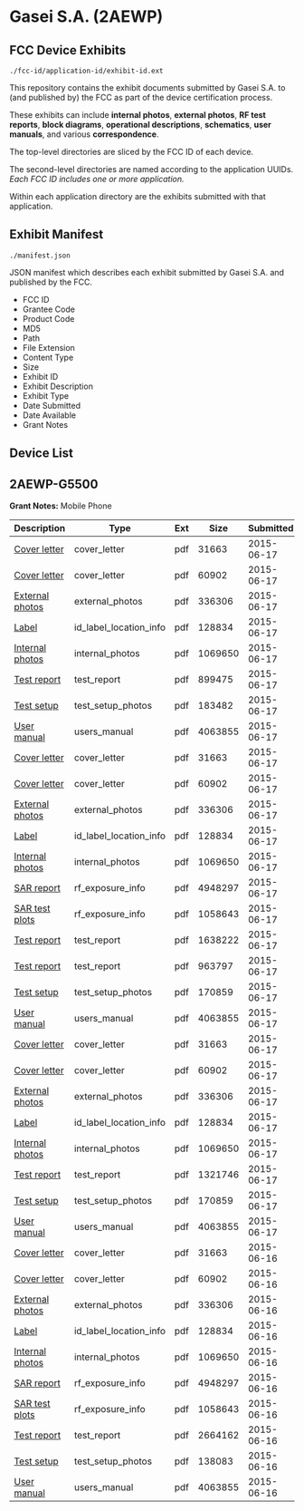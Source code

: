 # Gasei S.A. (2AEWP)
## FCC Device Exhibits

```
./fcc-id/application-id/exhibit-id.ext
```

This repository contains the exhibit documents submitted by Gasei S.A. to (and published by) the FCC as part of the device certification process.

These exhibits can include **internal photos**, **external photos**, **RF test reports**, **block diagrams**, **operational descriptions**, **schematics**, **user manuals**, and various **correspondence**.

The top-level directories are sliced by the FCC ID of each device.

The second-level directories are named according to the application UUIDs. *Each FCC ID includes one or more application.*

Within each application directory are the exhibits submitted with that application. 

## Exhibit Manifest

```
./manifest.json
```

JSON manifest which describes each exhibit submitted by Gasei S.A. and published by the FCC.

- FCC ID
- Grantee Code
- Product Code
- MD5
- Path
- File Extension
- Content Type
- Size
- Exhibit ID
- Exhibit Description
- Exhibit Type
- Date Submitted
- Date Available
- Grant Notes

## Device List
## 2AEWP-G5500
**Grant Notes:** Mobile Phone

| Description | Type | Ext | Size | Submitted | Available |
| ----------- | ---- | --- | ---- | --------- | --------- |
| [Cover letter](2AEWP-G5500/098bb0f0b7ac85693ed38fd0e90f1df4/2649678.pdf) | cover_letter | pdf | 31663 | 2015-06-17 | 2015-06-17 |
| [Cover letter](2AEWP-G5500/098bb0f0b7ac85693ed38fd0e90f1df4/2649679.pdf) | cover_letter | pdf | 60902 | 2015-06-17 | 2015-06-17 |
| [External photos](2AEWP-G5500/098bb0f0b7ac85693ed38fd0e90f1df4/2649680.pdf) | external_photos | pdf | 336306 | 2015-06-17 | 2015-06-17 |
| [Label](2AEWP-G5500/098bb0f0b7ac85693ed38fd0e90f1df4/2649681.pdf) | id_label_location_info | pdf | 128834 | 2015-06-17 | 2015-06-17 |
| [Internal photos](2AEWP-G5500/098bb0f0b7ac85693ed38fd0e90f1df4/2649682.pdf) | internal_photos | pdf | 1069650 | 2015-06-17 | 2015-06-17 |
| [Test report](2AEWP-G5500/098bb0f0b7ac85693ed38fd0e90f1df4/2650342.pdf) | test_report | pdf | 899475 | 2015-06-17 | 2015-06-17 |
| [Test setup](2AEWP-G5500/098bb0f0b7ac85693ed38fd0e90f1df4/2650343.pdf) | test_setup_photos | pdf | 183482 | 2015-06-17 | 2015-06-17 |
| [User manual](2AEWP-G5500/098bb0f0b7ac85693ed38fd0e90f1df4/2649696.pdf) | users_manual | pdf | 4063855 | 2015-06-17 | 2015-06-17 |
| [Cover letter](2AEWP-G5500/ee26df18d701118c82218d6a5105d868/2649678.pdf) | cover_letter | pdf | 31663 | 2015-06-17 | 2015-06-17 |
| [Cover letter](2AEWP-G5500/ee26df18d701118c82218d6a5105d868/2649679.pdf) | cover_letter | pdf | 60902 | 2015-06-17 | 2015-06-17 |
| [External photos](2AEWP-G5500/ee26df18d701118c82218d6a5105d868/2649680.pdf) | external_photos | pdf | 336306 | 2015-06-17 | 2015-06-17 |
| [Label](2AEWP-G5500/ee26df18d701118c82218d6a5105d868/2649681.pdf) | id_label_location_info | pdf | 128834 | 2015-06-17 | 2015-06-17 |
| [Internal photos](2AEWP-G5500/ee26df18d701118c82218d6a5105d868/2649682.pdf) | internal_photos | pdf | 1069650 | 2015-06-17 | 2015-06-17 |
| [SAR report](2AEWP-G5500/ee26df18d701118c82218d6a5105d868/2649685.pdf) | rf_exposure_info | pdf | 4948297 | 2015-06-17 | 2015-06-17 |
| [SAR test plots](2AEWP-G5500/ee26df18d701118c82218d6a5105d868/2649686.pdf) | rf_exposure_info | pdf | 1058643 | 2015-06-17 | 2015-06-17 |
| [Test report](2AEWP-G5500/ee26df18d701118c82218d6a5105d868/2650297.pdf) | test_report | pdf | 1638222 | 2015-06-17 | 2015-06-17 |
| [Test report](2AEWP-G5500/ee26df18d701118c82218d6a5105d868/2650298.pdf) | test_report | pdf | 963797 | 2015-06-17 | 2015-06-17 |
| [Test setup](2AEWP-G5500/ee26df18d701118c82218d6a5105d868/2650320.pdf) | test_setup_photos | pdf | 170859 | 2015-06-17 | 2015-06-17 |
| [User manual](2AEWP-G5500/ee26df18d701118c82218d6a5105d868/2649696.pdf) | users_manual | pdf | 4063855 | 2015-06-17 | 2015-06-17 |
| [Cover letter](2AEWP-G5500/f4153aed4bdf43bea818ea1ba6389469/2649678.pdf) | cover_letter | pdf | 31663 | 2015-06-17 | 2015-06-17 |
| [Cover letter](2AEWP-G5500/f4153aed4bdf43bea818ea1ba6389469/2649679.pdf) | cover_letter | pdf | 60902 | 2015-06-17 | 2015-06-17 |
| [External photos](2AEWP-G5500/f4153aed4bdf43bea818ea1ba6389469/2649680.pdf) | external_photos | pdf | 336306 | 2015-06-17 | 2015-06-17 |
| [Label](2AEWP-G5500/f4153aed4bdf43bea818ea1ba6389469/2649681.pdf) | id_label_location_info | pdf | 128834 | 2015-06-17 | 2015-06-17 |
| [Internal photos](2AEWP-G5500/f4153aed4bdf43bea818ea1ba6389469/2649682.pdf) | internal_photos | pdf | 1069650 | 2015-06-17 | 2015-06-17 |
| [Test report](2AEWP-G5500/f4153aed4bdf43bea818ea1ba6389469/2650331.pdf) | test_report | pdf | 1321746 | 2015-06-17 | 2015-06-17 |
| [Test setup](2AEWP-G5500/f4153aed4bdf43bea818ea1ba6389469/2650320.pdf) | test_setup_photos | pdf | 170859 | 2015-06-17 | 2015-06-17 |
| [User manual](2AEWP-G5500/f4153aed4bdf43bea818ea1ba6389469/2649696.pdf) | users_manual | pdf | 4063855 | 2015-06-17 | 2015-06-17 |
| [Cover letter](2AEWP-G5500/cc2e0f94520b704f5c322e38db15abff/2649678.pdf) | cover_letter | pdf | 31663 | 2015-06-16 | 2015-06-17 |
| [Cover letter](2AEWP-G5500/cc2e0f94520b704f5c322e38db15abff/2649679.pdf) | cover_letter | pdf | 60902 | 2015-06-16 | 2015-06-17 |
| [External photos](2AEWP-G5500/cc2e0f94520b704f5c322e38db15abff/2649680.pdf) | external_photos | pdf | 336306 | 2015-06-16 | 2015-06-17 |
| [Label](2AEWP-G5500/cc2e0f94520b704f5c322e38db15abff/2649681.pdf) | id_label_location_info | pdf | 128834 | 2015-06-16 | 2015-06-17 |
| [Internal photos](2AEWP-G5500/cc2e0f94520b704f5c322e38db15abff/2649682.pdf) | internal_photos | pdf | 1069650 | 2015-06-16 | 2015-06-17 |
| [SAR report](2AEWP-G5500/cc2e0f94520b704f5c322e38db15abff/2649685.pdf) | rf_exposure_info | pdf | 4948297 | 2015-06-16 | 2015-06-17 |
| [SAR test plots](2AEWP-G5500/cc2e0f94520b704f5c322e38db15abff/2649686.pdf) | rf_exposure_info | pdf | 1058643 | 2015-06-16 | 2015-06-17 |
| [Test report](2AEWP-G5500/cc2e0f94520b704f5c322e38db15abff/2649688.pdf) | test_report | pdf | 2664162 | 2015-06-16 | 2015-06-17 |
| [Test setup](2AEWP-G5500/cc2e0f94520b704f5c322e38db15abff/2649689.pdf) | test_setup_photos | pdf | 138083 | 2015-06-16 | 2015-06-17 |
| [User manual](2AEWP-G5500/cc2e0f94520b704f5c322e38db15abff/2649696.pdf) | users_manual | pdf | 4063855 | 2015-06-16 | 2015-06-17 |
